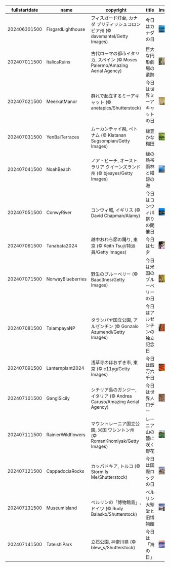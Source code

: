 |fullstartdate|name|copyright|title|image|
|--|--|--|--|--|
202406301500|FisgardLighthouse|フィスガード灯台, カナダ ブリティッシュコロンビア州 (© davemantel/Getty Images)|今日はカナダの日|![](/ja-JP/2024/07/202406301500FisgardLighthouse.jpg)|
202407011500|ItalicaRuins|古代ローマの都市イタリカ, スペイン (© Moses Palermo/Amazing Aerial Agency)|巨大な円形劇場の遺跡|![](/ja-JP/2024/07/202407011500ItalicaRuins.jpg)|
202407021500|MeerkatManor|群れで起立するミーアキャット (© anetapics/Shutterstock)|今日は世界ミーアキャットの日|![](/ja-JP/2024/07/202407021500MeerkatManor.jpg)|
202407031500|YenBaiTerraces|ムーカンチャイ県, ベトナム (© Kiatanan Sugsompian/Getty Images)|緑豊かな棚田|![](/ja-JP/2024/07/202407031500YenBaiTerraces.jpg)|
202407041500|NoahBeach|ノア・ビーチ, オーストラリア クイーンズランド州 (© bjeayes/Getty Images)|緑の熱帯雨林と紺碧の海|![](/ja-JP/2024/07/202407041500NoahBeach.jpg)|
202407051500|ConwyRiver|コンウィ城, イギリス (© David Chapman/Alamy)|今日はコンウィ川祭りの開催日|![](/ja-JP/2024/07/202407051500ConwyRiver.jpg)|
202407061500|Tanabata2024|越中おわら節の踊り, 東京 (© Keith Tsuji/特派員/Getty Images)|今日は七夕|![](/ja-JP/2024/07/202407061500Tanabata2024.jpg)|
202407071500|NorwayBlueberries|野生のブルーベリー (© Baac3nes/Getty Images)|今日は米国のブルーベリーの日|![](/ja-JP/2024/07/202407071500NorwayBlueberries.jpg)|
202407081500|TalampayaNP|タランパヤ国立公園, アルゼンチン (© Gonzalo Azumendi/Getty Images)|今日はアルゼンチンの独立記念日|![](/ja-JP/2024/07/202407081500TalampayaNP.jpg)|
202407091500|Lanternplant2024|浅草寺のほおずき市, 東京 (© c11yg/Getty Images)|今日は四万六千日|![](/ja-JP/2024/07/202407091500Lanternplant2024.jpg)|
202407101500|GangiSicily|シチリア島のガンジー, イタリア (© Andrea Caruso/Amazing Aerial Agency)|今日は世界人口デー|![](/ja-JP/2024/07/202407101500GangiSicily.jpg)|
202407111500|RainierWildflowers|マウントレーニア国立公園, 米国 ワシントン州 (© RomanKhomlyak/Getty Images)|レーニア山の麓に咲く野花|![](/ja-JP/2024/07/202407111500RainierWildflowers.jpg)|
202407121500|CappadociaRocks|カッパドキア, トルコ (© Storm Is Me/Shutterstock)|今日は国際ロックの日|![](/ja-JP/2024/07/202407121500CappadociaRocks.jpg)|
202407131500|MuseumIsland|ベルリンの「博物館島」, ドイツ (© Rudy Balasko/Shutterstock)|ベルリン大聖堂と旧博物館|![](/ja-JP/2024/07/202407131500MuseumIsland.jpg)|
202407141500|TateishiPark|立石公園, 神奈川県 (© blew_s/Shutterstock)|今日は「海の日」|![](/ja-JP/2024/07/202407141500TateishiPark.jpg)|
